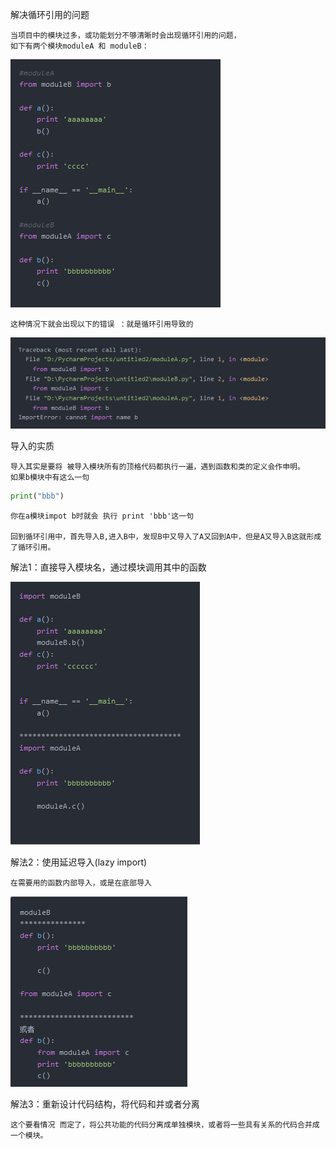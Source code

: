 解决循环引用的问题

    当项目中的模块过多，或功能划分不够清晰时会出现循环引用的问题，
    如下有两个模块moduleA 和 moduleB：
    
![module](../images/module1.png)

    这种情况下就会出现以下的错误 ：就是循环引用导致的   
    
![module](../images/module2.png)    

导入的实质

    导入其实是要将 被导入模块所有的顶格代码都执行一遍，遇到函数和类的定义会作申明。
    如果b模块中有这么一句
    
```python
print("bbb")
```
    你在a模块impot b时就会 执行 print 'bbb'这一句
    
    回到循环引用中，首先导入B,进入B中，发现B中又导入了A又回到A中，但是A又导入B这就形成了循环引用。
    
解法1：直接导入模块名，通过模块调用其中的函数

![module](../images/module3.png)  

解法2：使用延迟导入(lazy import)
    
    在需要用的函数内部导入，或是在底部导入
    
![module](../images/module4.png)  

解法3：重新设计代码结构，将代码和并或者分离

    这个要看情况 而定了，将公共功能的代码分离成单独模块，或者将一些具有关系的代码合并成一个模块。

